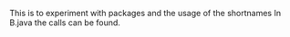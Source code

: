 This is to experiment with packages and the usage of the shortnames
In B.java the calls can be found.